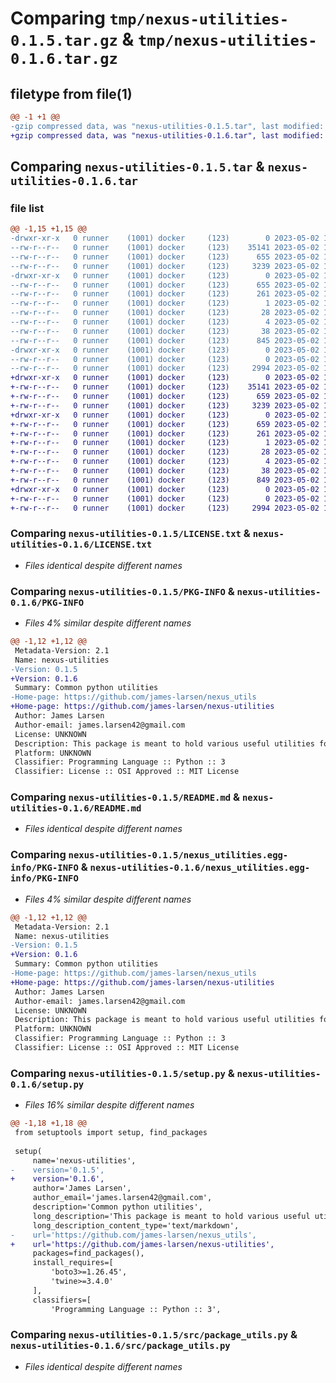 # Comparing `tmp/nexus-utilities-0.1.5.tar.gz` & `tmp/nexus-utilities-0.1.6.tar.gz`

## filetype from file(1)

```diff
@@ -1 +1 @@
-gzip compressed data, was "nexus-utilities-0.1.5.tar", last modified: Tue May  2 14:18:04 2023, max compression
+gzip compressed data, was "nexus-utilities-0.1.6.tar", last modified: Tue May  2 14:33:44 2023, max compression
```

## Comparing `nexus-utilities-0.1.5.tar` & `nexus-utilities-0.1.6.tar`

### file list

```diff
@@ -1,15 +1,15 @@
-drwxr-xr-x   0 runner    (1001) docker     (123)        0 2023-05-02 14:18:04.252003 nexus-utilities-0.1.5/
--rw-r--r--   0 runner    (1001) docker     (123)    35141 2023-05-02 14:17:50.000000 nexus-utilities-0.1.5/LICENSE.txt
--rw-r--r--   0 runner    (1001) docker     (123)      655 2023-05-02 14:18:04.252003 nexus-utilities-0.1.5/PKG-INFO
--rw-r--r--   0 runner    (1001) docker     (123)     3239 2023-05-02 14:17:50.000000 nexus-utilities-0.1.5/README.md
-drwxr-xr-x   0 runner    (1001) docker     (123)        0 2023-05-02 14:18:04.252003 nexus-utilities-0.1.5/nexus_utilities.egg-info/
--rw-r--r--   0 runner    (1001) docker     (123)      655 2023-05-02 14:18:04.000000 nexus-utilities-0.1.5/nexus_utilities.egg-info/PKG-INFO
--rw-r--r--   0 runner    (1001) docker     (123)      261 2023-05-02 14:18:04.000000 nexus-utilities-0.1.5/nexus_utilities.egg-info/SOURCES.txt
--rw-r--r--   0 runner    (1001) docker     (123)        1 2023-05-02 14:18:04.000000 nexus-utilities-0.1.5/nexus_utilities.egg-info/dependency_links.txt
--rw-r--r--   0 runner    (1001) docker     (123)       28 2023-05-02 14:18:04.000000 nexus-utilities-0.1.5/nexus_utilities.egg-info/requires.txt
--rw-r--r--   0 runner    (1001) docker     (123)        4 2023-05-02 14:18:04.000000 nexus-utilities-0.1.5/nexus_utilities.egg-info/top_level.txt
--rw-r--r--   0 runner    (1001) docker     (123)       38 2023-05-02 14:18:04.256003 nexus-utilities-0.1.5/setup.cfg
--rw-r--r--   0 runner    (1001) docker     (123)      845 2023-05-02 14:17:50.000000 nexus-utilities-0.1.5/setup.py
-drwxr-xr-x   0 runner    (1001) docker     (123)        0 2023-05-02 14:18:04.252003 nexus-utilities-0.1.5/src/
--rw-r--r--   0 runner    (1001) docker     (123)        0 2023-05-02 14:17:50.000000 nexus-utilities-0.1.5/src/__init__.py
--rw-r--r--   0 runner    (1001) docker     (123)     2994 2023-05-02 14:17:50.000000 nexus-utilities-0.1.5/src/package_utils.py
+drwxr-xr-x   0 runner    (1001) docker     (123)        0 2023-05-02 14:33:44.013285 nexus-utilities-0.1.6/
+-rw-r--r--   0 runner    (1001) docker     (123)    35141 2023-05-02 14:33:21.000000 nexus-utilities-0.1.6/LICENSE.txt
+-rw-r--r--   0 runner    (1001) docker     (123)      659 2023-05-02 14:33:44.013285 nexus-utilities-0.1.6/PKG-INFO
+-rw-r--r--   0 runner    (1001) docker     (123)     3239 2023-05-02 14:33:21.000000 nexus-utilities-0.1.6/README.md
+drwxr-xr-x   0 runner    (1001) docker     (123)        0 2023-05-02 14:33:44.013285 nexus-utilities-0.1.6/nexus_utilities.egg-info/
+-rw-r--r--   0 runner    (1001) docker     (123)      659 2023-05-02 14:33:43.000000 nexus-utilities-0.1.6/nexus_utilities.egg-info/PKG-INFO
+-rw-r--r--   0 runner    (1001) docker     (123)      261 2023-05-02 14:33:43.000000 nexus-utilities-0.1.6/nexus_utilities.egg-info/SOURCES.txt
+-rw-r--r--   0 runner    (1001) docker     (123)        1 2023-05-02 14:33:43.000000 nexus-utilities-0.1.6/nexus_utilities.egg-info/dependency_links.txt
+-rw-r--r--   0 runner    (1001) docker     (123)       28 2023-05-02 14:33:43.000000 nexus-utilities-0.1.6/nexus_utilities.egg-info/requires.txt
+-rw-r--r--   0 runner    (1001) docker     (123)        4 2023-05-02 14:33:43.000000 nexus-utilities-0.1.6/nexus_utilities.egg-info/top_level.txt
+-rw-r--r--   0 runner    (1001) docker     (123)       38 2023-05-02 14:33:44.013285 nexus-utilities-0.1.6/setup.cfg
+-rw-r--r--   0 runner    (1001) docker     (123)      849 2023-05-02 14:33:21.000000 nexus-utilities-0.1.6/setup.py
+drwxr-xr-x   0 runner    (1001) docker     (123)        0 2023-05-02 14:33:44.013285 nexus-utilities-0.1.6/src/
+-rw-r--r--   0 runner    (1001) docker     (123)        0 2023-05-02 14:33:21.000000 nexus-utilities-0.1.6/src/__init__.py
+-rw-r--r--   0 runner    (1001) docker     (123)     2994 2023-05-02 14:33:21.000000 nexus-utilities-0.1.6/src/package_utils.py
```

### Comparing `nexus-utilities-0.1.5/LICENSE.txt` & `nexus-utilities-0.1.6/LICENSE.txt`

 * *Files identical despite different names*

### Comparing `nexus-utilities-0.1.5/PKG-INFO` & `nexus-utilities-0.1.6/PKG-INFO`

 * *Files 4% similar despite different names*

```diff
@@ -1,12 +1,12 @@
 Metadata-Version: 2.1
 Name: nexus-utilities
-Version: 0.1.5
+Version: 0.1.6
 Summary: Common python utilities
-Home-page: https://github.com/james-larsen/nexus_utils
+Home-page: https://github.com/james-larsen/nexus-utilities
 Author: James Larsen
 Author-email: james.larsen42@gmail.com
 License: UNKNOWN
 Description: This package is meant to hold various useful utilities for functionality I find myself using across multiple projects.  I will try to keep this documentation updated as I expand the toolkit.
 Platform: UNKNOWN
 Classifier: Programming Language :: Python :: 3
 Classifier: License :: OSI Approved :: MIT License
```

### Comparing `nexus-utilities-0.1.5/README.md` & `nexus-utilities-0.1.6/README.md`

 * *Files identical despite different names*

### Comparing `nexus-utilities-0.1.5/nexus_utilities.egg-info/PKG-INFO` & `nexus-utilities-0.1.6/nexus_utilities.egg-info/PKG-INFO`

 * *Files 4% similar despite different names*

```diff
@@ -1,12 +1,12 @@
 Metadata-Version: 2.1
 Name: nexus-utilities
-Version: 0.1.5
+Version: 0.1.6
 Summary: Common python utilities
-Home-page: https://github.com/james-larsen/nexus_utils
+Home-page: https://github.com/james-larsen/nexus-utilities
 Author: James Larsen
 Author-email: james.larsen42@gmail.com
 License: UNKNOWN
 Description: This package is meant to hold various useful utilities for functionality I find myself using across multiple projects.  I will try to keep this documentation updated as I expand the toolkit.
 Platform: UNKNOWN
 Classifier: Programming Language :: Python :: 3
 Classifier: License :: OSI Approved :: MIT License
```

### Comparing `nexus-utilities-0.1.5/setup.py` & `nexus-utilities-0.1.6/setup.py`

 * *Files 16% similar despite different names*

```diff
@@ -1,18 +1,18 @@
 from setuptools import setup, find_packages
 
 setup(
     name='nexus-utilities',
-    version='0.1.5',
+    version='0.1.6',
     author='James Larsen',
     author_email='james.larsen42@gmail.com',
     description='Common python utilities',
     long_description='This package is meant to hold various useful utilities for functionality I find myself using across multiple projects.  I will try to keep this documentation updated as I expand the toolkit.',
     long_description_content_type='text/markdown',
-    url='https://github.com/james-larsen/nexus_utils',
+    url='https://github.com/james-larsen/nexus-utilities',
     packages=find_packages(),
     install_requires=[
         'boto3>=1.26.45',
         'twine>=3.4.0'
     ],
     classifiers=[
         'Programming Language :: Python :: 3',
```

### Comparing `nexus-utilities-0.1.5/src/package_utils.py` & `nexus-utilities-0.1.6/src/package_utils.py`

 * *Files identical despite different names*

